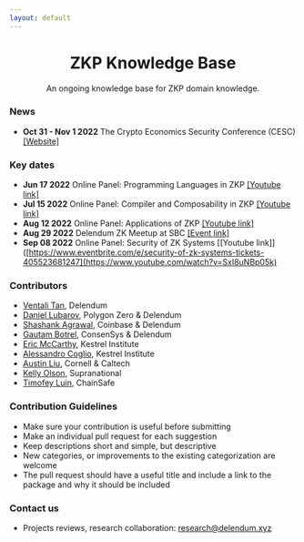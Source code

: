 ```yaml
---
layout: default
---
```


<div align="center">
  <h1 align="center">ZKP Knowledge Base</h1>
  <p align="center">An ongoing knowledge base for ZKP domain knowledge.</p>
</div>

### News

- **Oct 31 - Nov 1 2022** The Crypto Economics Security Conference (CESC) [[Website]](https://cesc.io/)

### Key dates

- **Jun 17 2022** Online Panel: Programming Languages in ZKP [[Youtube link]](https://www.youtube.com/watch?v=UKeQekPS1L4)
- **Jul 15 2022** Online Panel: Compiler and Composability in ZKP [[Youtube link]](https://www.youtube.com/watch?v=zRngElDdUNE&t=2s)
- **Aug 12 2022** Online Panel: Applications of ZKP [[Youtube link]](https://www.youtube.com/watch?v=m5WiIOC3xcM&t=148s)
- **Aug 29 2022** Delendum ZK Meetup at SBC [[Event link]](https://www.eventbrite.com/e/delendum-zk-meetup-at-sbc-tickets-396799998477)
- **Sep 08 2022** Online Panel: Security of ZK Systems [[Youtube link]]([https://www.eventbrite.com/e/security-of-zk-systems-tickets-405523681247](https://www.youtube.com/watch?v=SxI8uNBp05k)

### Contributors

- [Ventali Tan](https://github.com/ventali), Delendum
- [Daniel Lubarov](http://daniel.lubarov.com/), Polygon Zero & Delendum
- [Shashank Agrawal](https://shashank-agrawal.com/), Coinbase & Delendum
- [Gautam Botrel](https://www.linkedin.com/in/gautam-botrel/), ConsenSys & Delendum
- [Eric McCarthy](https://www.kestrel.edu/people/mccarthy/), Kestrel Institute
- [Alessandro Coglio](https://www.kestrel.edu/people/coglio/), Kestrel Institute
- [Austin Liu](https://www.linkedin.com/in/austin-liu-83844369/), Cornell & Caltech
- [Kelly Olson](https://www.linkedin.com/in/kelly-olson-281497144/), Supranational
- [Timofey Luin](https://github.com/timoth-y), ChainSafe

### Contribution Guidelines

- Make sure your contribution is useful before submitting
- Make an individual pull request for each suggestion
- Keep descriptions short and simple, but descriptive
- New categories, or improvements to the existing categorization are welcome
- The pull request should have a useful title and include a link to the package and why it should be included

### Contact us

- Projects reviews, research collaboration: research@delendum.xyz
